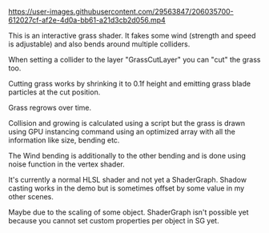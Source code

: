 
https://user-images.githubusercontent.com/29563847/206035700-612027cf-af2e-4d0a-bb61-a21d3cb2d056.mp4

This is an interactive grass shader. It fakes some wind (strength and speed is adjustable) and also bends around multiple colliders.

When setting a collider to the layer "GrassCutLayer" you can "cut" the grass too.

Cutting grass works by shrinking it to 0.1f height and emitting grass blade particles at the cut position. 

Grass regrows over time. 

Collision and growing is calculated using a script but the grass is drawn using GPU instancing command using an optimized array with all the information like size, bending etc. 

The Wind bending is additionally to the other bending and is done using noise function in the vertex shader.

It's currently a normal HLSL shader and not yet a ShaderGraph. Shadow casting works in the demo but is sometimes offset by some value in my other scenes. 

Maybe due to the scaling of some object. ShaderGraph isn't possible yet because you cannot set custom properties per object in SG yet.







